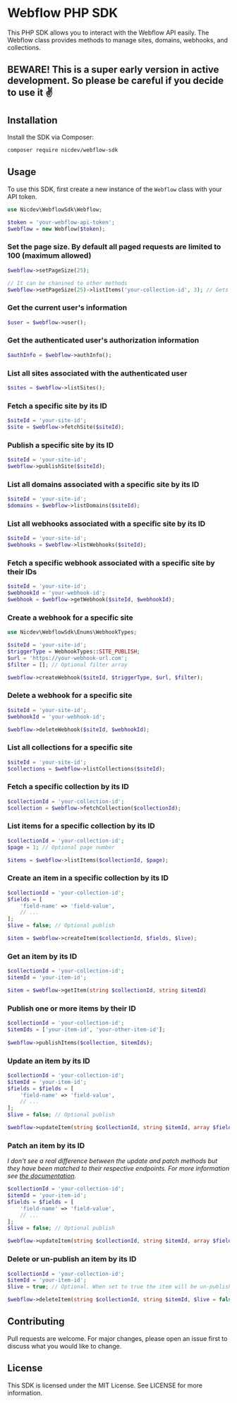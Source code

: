 # Webflow PHP SDK

This PHP SDK allows you to interact with the Webflow API easily. The Webflow class provides methods to manage sites, domains, webhooks, and collections.

## BEWARE! This is a super early version in active development. So please be careful if you decide to use it ✌️

## Installation

Install the SDK via Composer:

```sh
composer require nicdev/webflow-sdk
```

## Usage

To use this SDK, first create a new instance of the `Webflow` class with your API token.

```php
use Nicdev\WebflowSdk\Webflow;

$token = 'your-webflow-api-token';
$webflow = new Webflow($token);
```

### Set the page size. By default all paged requests are limited to 100 (maximum allowed)

```php
$webflow->setPageSize(25);

// It can be chanined to other methods
$webflow->setPageSize(25)->listItems('your-collection-id', 3); // Gets 25 items, 50-75
```

### Get the current user's information

```php
$user = $webflow->user();
```

### Get the authenticated user's authorization information

```php
$authInfo = $webflow->authInfo();
```

### List all sites associated with the authenticated user

```php
$sites = $webflow->listSites();
```

### Fetch a specific site by its ID

```php
$siteId = 'your-site-id';
$site = $webflow->fetchSite($siteId);
```

### Publish a specific site by its ID

```php
$siteId = 'your-site-id';
$webflow->publishSite($siteId);
```

### List all domains associated with a specific site by its ID

```php
$siteId = 'your-site-id';
$domains = $webflow->listDomains($siteId);
```

### List all webhooks associated with a specific site by its ID

```php
$siteId = 'your-site-id';
$webhooks = $webflow->listWebhooks($siteId);
```

### Fetch a specific webhook associated with a specific site by their IDs

```php
$siteId = 'your-site-id';
$webhookId = 'your-webhook-id';
$webhook = $webflow->getWebhook($siteId, $webhookId);
```

### Create a webhook for a specific site

```php
use Nicdev\WebflowSdk\Enums\WebhookTypes;

$siteId = 'your-site-id';
$triggerType = WebhookTypes::SITE_PUBLISH;
$url = 'https://your-webhook-url.com';
$filter = []; // Optional filter array

$webflow->createWebhook($siteId, $triggerType, $url, $filter);
```

### Delete a webhook for a specific site

```php
$siteId = 'your-site-id';
$webhookId = 'your-webhook-id';

$webflow->deleteWebhook($siteId, $webhookId);
```

### List all collections for a specific site

```php
$siteId = 'your-site-id';
$collections = $webflow->listCollections($siteId);
```

### Fetch a specific collection by its ID

```php
$collectionId = 'your-collection-id';
$collection = $webflow->fetchCollection($collectionId);
```

### List items for a specific collection by its ID

```php
$collectionId = 'your-collection-id';
$page = 1; // Optional page number

$items = $webflow->listItems($collectionId, $page);
```

### Create an item in a specific collection by its ID

```php
$collectionId = 'your-collection-id';
$fields = [
    'field-name' => 'field-value',
    // ...
];
$live = false; // Optional publish

$item = $webflow->createItem($collectionId, $fields, $live);
```

### Get an item by its ID

```php
$collectionId = 'your-collection-id';
$itemId = 'your-item-id';

$item = $webflow->getItem(string $collectionId, string $itemId)
```

### Publish one or more items by their ID

```php
$collectionId = 'your-collection-id';
$itemIds = ['your-item-id', 'your-other-item-id'];
    
$webflow->publishItems($collection, $itemIds);
```

### Update an item by its ID

```php
$collectionId = 'your-collection-id';
$itemId = 'your-item-id';
$fields = $fields = [
    'field-name' => 'field-value',
    // ...
];
$live = false; // Optional publish 

$webflow->updateItem(string $collectionId, string $itemId, array $fields, $live)
```

### Patch an item by its ID
_I don't see a real difference between the update and patch methods but they have been matched to their respective endpoints. For more information see [the documentation](https://developers.webflow.com/reference/update-item)._

```php
$collectionId = 'your-collection-id';
$itemId = 'your-item-id';
$fields = $fields = [
    'field-name' => 'field-value',
    // ...
];
$live = false; // Optional publish 

$webflow->updateItem(string $collectionId, string $itemId, array $fields, $live)
```

### Delete or un-publish an item by its ID

```php
$collectionId = 'your-collection-id';
$itemId = 'your-item-id';
$live = true; // Optional. When set to true the item will be un-published but kept in the collection

$webflow->deleteItem(string $collectionId, string $itemId, $live = false)
```

## Contributing
Pull requests are welcome. For major changes, please open an issue first to discuss what you would like to change.

## License
This SDK is licensed under the MIT License. See LICENSE for more information.